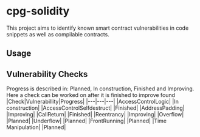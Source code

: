 # cpg-solidity
This project aims to identify known smart contract vulnerabilities in code snippets as well as compilable contracts.
## Usage
## Vulnerability Checks
Progress is described in: Planned, In construction, Finished and Improving. Here a check can be worked on after it is finished to improve found 
|Check|Vulnerabillity|Progress|
|---|---|---|
|AccessControlLogic|   |In construction|
|AccessControlSelfdestruct|   |Finished|
|AddressPadding|   |Improving|
|CallReturn|   |Finished|
|Reentrancy|   |Improving|
|Overflow|   |Planned|
|Underflow|   |Planned|
|FrontRunning|   |Planned|
|Time Manipulation|   |Planned|
